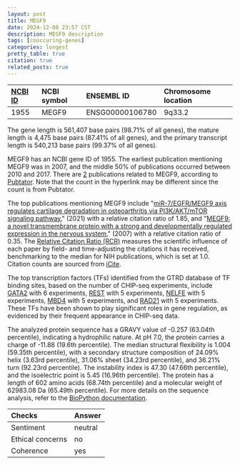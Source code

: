 ```yaml
---
layout: post
title: MEGF9
date: 2024-12-08 23:57 CST
description: MEGF9 description
tags: [cooccuring-genes]
categories: longest
pretty_table: true
citation: true
related_posts: true
---
```




| [NCBI ID](https://www.ncbi.nlm.nih.gov/gene/1955) | NCBI symbol | ENSEMBL ID | Chromosome location |
| :-------- | :------- | :-------- | :------- |
| 1955  | MEGF9 | ENSG00000106780 | 9q33.2 |



The gene length is 561,407 base pairs (98.71% of all genes), the mature length is 4,475 base pairs (87.41% of all genes), and the primary transcript length is 540,213 base pairs (99.37% of all genes).


MEGF9 has an NCBI gene ID of 1955. The earliest publication mentioning MEGF9 was in 2007, and the middle 50% of publications occurred between 2010 and 2017. There are [2](https://pubmed.ncbi.nlm.nih.gov/?term=%22MEGF9%22) publications related to MEGF9, according to [Pubtator](https://academic.oup.com/nar/article/47/W1/W587/5494727). Note that the count in the hyperlink may be different since the count is from Pubtator.


The top publications mentioning MEGF9 include "[miR-7/EGFR/MEGF9 axis regulates cartilage degradation in osteoarthritis via PI3K/AKT/mTOR signaling pathway.](https://pubmed.ncbi.nlm.nih.gov/34629037)" (2021) with a relative citation ratio of 1.85, and "[MEGF9: a novel transmembrane protein with a strong and developmentally regulated expression in the nervous system.](https://pubmed.ncbi.nlm.nih.gov/16981854)" (2007) with a relative citation ratio of 0.35. The [Relative Citation Ratio (RCR)](https://journals.plos.org/plosbiology/article?id=10.1371/journal.pbio.1002541) measures the scientific influence of each paper by field- and time-adjusting the citations it has received, benchmarking to the median for NIH publications, which is set at 1.0. Citation counts are sourced from [iCite](https://icite.od.nih.gov).





The top transcription factors (TFs) identified from the GTRD database of TF binding sites, based on the number of CHIP-seq experiments, include [GATA2](https://www.ncbi.nlm.nih.gov/gene/2624) with 6 experiments, [REST](https://www.ncbi.nlm.nih.gov/gene/5978) with 5 experiments, [NELFE](https://www.ncbi.nlm.nih.gov/gene/7936) with 5 experiments, [MBD4](https://www.ncbi.nlm.nih.gov/gene/8930) with 5 experiments, and [RAD21](https://www.ncbi.nlm.nih.gov/gene/5885) with 5 experiments. These TFs have been shown to play significant roles in gene regulation, as evidenced by their frequent appearance in CHIP-seq data.











The analyzed protein sequence has a GRAVY value of -0.257 (63.04th percentile), indicating a hydrophilic nature. At pH 7.0, the protein carries a charge of -11.88 (19.6th percentile). The median structural flexibility is 1.004 (59.35th percentile), with a secondary structure composition of 24.09% helix (3.63rd percentile), 31.06% sheet (34.23rd percentile), and 36.21% turn (92.23rd percentile). The instability index is 47.30 (47.66th percentile), and the isoelectric point is 5.45 (16.96th percentile). The protein has a length of 602 amino acids (68.74th percentile) and a molecular weight of 62983.08 Da (65.49th percentile). For more details on the sequence analysis, refer to the [BioPython documentation](https://biopython.org/docs/1.75/api/Bio.SeqUtils.ProtParam.html).



| Checks    | Answer |
| :-------- | :------- |
| Sentiment  | neutral   |
| Ethical concerns | no     |
| Coherence    | yes    |